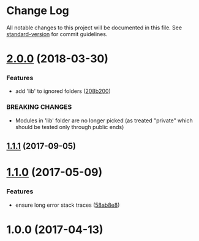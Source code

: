 # Change Log

All notable changes to this project will be documented in this file. See [standard-version](https://github.com/conventional-changelog/standard-version) for commit guidelines.

<a name="2.0.0"></a>

# [2.0.0](https://github.com/medikoo/tape-index/compare/v1.1.1...v2.0.0) (2018-03-30)

### Features

- add 'lib' to ignored folders ([208b200](https://github.com/medikoo/tape-index/commit/208b200))

### BREAKING CHANGES

- Modules in 'lib' folder are no longer picked
  (as treated "private" which should be tested only through public ends)

<a name="1.1.1"></a>

## [1.1.1](https://github.com/medikoo/tape-index/compare/v1.1.0...v1.1.1) (2017-09-05)

<a name="1.1.0"></a>

# [1.1.0](https://github.com/medikoo/tape-index/compare/v1.0.0...v1.1.0) (2017-05-09)

### Features

- ensure long error stack traces ([58ab8e8](https://github.com/medikoo/tape-index/commit/58ab8e8))

<a name="1.0.0"></a>

# 1.0.0 (2017-04-13)
